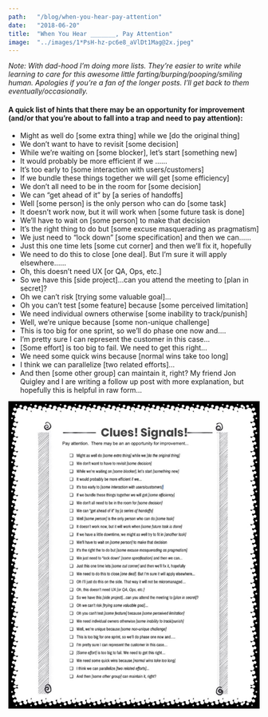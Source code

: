 ```yaml
---
path:	"/blog/when-you-hear-pay-attention"
date:	"2018-06-20"
title:	"When You Hear _______, Pay Attention"
image:	"../images/1*PsH-hz-pc6e8_aVlDt1Mag@2x.jpeg"
---
```


*Note: With dad-hood I’m doing more lists. They’re easier to write while learning to care for this awesome little farting/burping/pooping/smiling human. Apologies if you’re a fan of the longer posts. I’ll get back to them eventually/occasionally.*

#### A quick list of hints that there may be an opportunity for improvement (and/or that you’re about to fall into a trap and need to pay attention):

* Might as well do [some extra thing] while we [do the original thing]
* We don’t want to have to revisit [some decision]
* While we’re waiting on [some blocker], let’s start [something new]
* It would probably be more efficient if we ……
* It’s too early to [some interaction with users/customers]
* If we bundle these things together we will get [some efficiency]
* We don’t all need to be in the room for [some decision]
* We can “get ahead of it” by [a series of handoffs]
* Well [some person] is the only person who can do [some task]
* It doesn’t work now, but it will work when [some future task is done]
* We’ll have to wait on [some person] to make that decision
* It’s the right thing to do but [some excuse masquerading as pragmatism]
* We just need to “lock down” [some specification] and then we can……
* Just this one time lets [some cut corner] and then we’ll fix it, hopefully
* We need to do this to close [one deal]. But I’m sure it will apply elsewhere……
* Oh, this doesn’t need UX [or QA, Ops, etc.]
* So we have this [side project]…can you attend the meeting to [plan in secret]?
* Oh we can’t risk [trying some valuable goal]…
* Oh you can’t test [some feature] because [some perceived limitation]
* We need individual owners otherwise [some inability to track/punish]
* Well, we’re unique because [some non-unique challenge]
* This is too big for one sprint, so we’ll do phase one now and….
* I’m pretty sure I can represent the customer in this case…
* [Some effort] is too big to fail. We need to get this right…
* We need some quick wins because [normal wins take too long]
* I think we can parallelize [two related efforts]…
* And then [some other group] can maintain it, right?
My friend Jon Quigley and I are writing a follow up post with more explanation, but hopefully this is helpful in raw form…

![](../images/1*PsH-hz-pc6e8_aVlDt1Mag@2x.jpeg)